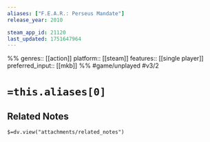 ```yaml
---
aliases: ["F.E.A.R.: Perseus Mandate"]
release_year: 2010

steam_app_id: 21120
last_updated: 1751647964
---
```

%%
genres:: [[action]]
platform:: [[steam]]
features:: [[single player]]
preferred_input:: [[mkb]]
%%
#game/unplayed
#v3/2

# `=this.aliases[0]`
## Related Notes
`$=dv.view("attachments/related_notes")`